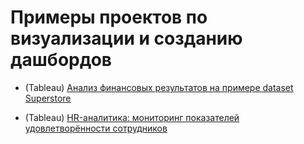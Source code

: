 # Примеры проектов по визуализации и созданию дашбордов

* (Tableau) [Анализ финансовых результатов на примере dataset Superstore](https://public.tableau.com/views/Superstore_results_dashboard/Dashboard?:language=en-US&:display_count=n&:origin=viz_share_link)

* (Tableau) [HR-аналитика: мониторинг показателей удовлетворённости сотрудников](https://public.tableau.com/views/HRAnalyticsdashboard_16599588719540/DB_Satisfactions?:language=en-US&:display_count=n&:origin=viz_share_link)